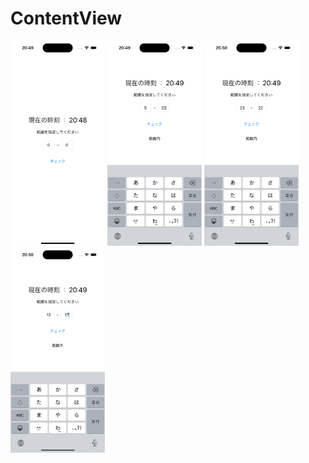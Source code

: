 # ContentView
<p>
<img src="https://github.com/rin0700/TimeRange/blob/master/TimeRange/Preview%20Content/Preview%20Assets.xcassets/SampleImg1.imageset/SampleImg1.png" width="30%">
<img src="https://github.com/rin0700/TimeRange/blob/master/TimeRange/Preview%20Content/Preview%20Assets.xcassets/SampleImg2.imageset/SampleImg2.png" width="30%">
<img src="https://github.com/rin0700/TimeRange/blob/master/TimeRange/Preview%20Content/Preview%20Assets.xcassets/SampleImg3.imageset/SampleImg3.png" width="30%">
<img src="https://github.com/rin0700/TimeRange/blob/master/TimeRange/Preview%20Content/Preview%20Assets.xcassets/SampleImg4.imageset/SampleImg4.png" width="30%">
</p>
